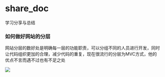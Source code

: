 # share_doc
学习分享与总结

### 如何做好网站的分层

网站分层的数好处是明确每一层的功能职责，可以分组不同的人员进行开发，同时让代码组织更加的合理，减少代码的重复，现在很流行的分层为MVC方式，他的优点不言而遇不过也有不足之处


<img src="http://ov62dwm3x.bkt.clouddn.com/%E7%BD%91%E7%AB%99%E9%80%BB%E8%BE%91%E5%88%86%E5%B1%82.png" style="max-width:100%;">